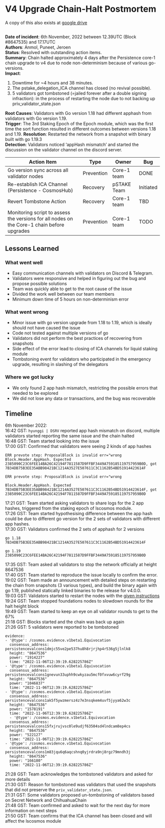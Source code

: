 # V4 Upgrade Chain-Halt Postmortem
A copy of this also exists at [google drive](https://docs.google.com/document/d/1c5xtuK7_r2VKJX1SvZCYnwqHpGprTmO9Q4BazszlL6o/edit#heading=h.tbxvxljw7tfw) 
##

**Date of incident**: 6th November, 2022 between 12.39UTC (Block #8647535) and 17.17UTC  
**Authors**: Anmol, Puneet, Jeroen   
**Status**: Resolved with outstanding action items.   
**Summary**: Chain halted approximately 4 days after the Persistence core-1 chain upgrade to v4 due to node non-determinism because of various go-versions.   
**Impact**: 
1. Downtime for ~4 hours and 38 minutes.   
2. The pstake_delegation_ICA channel has closed (no revival possible).
3. 5 validators got tombstoned (=jailed forever after a double signing infraction):  in the process of restarting the node due to not backing up priv_validator_state.json


**Root Causes**: Validators with Go version 1.18 had different apphash from validators with Go version 1.19.   
**Trigger**: The 3rd Staking Epoch of the Epoch module, which was the first time the sort function resulted in different outcomes between versions 1.18 and 1.19. 
**Resolution**: Restarted the network from a snapshot with binary built with go 1.19.3   
**Detection**: Validators noticed ‘appHash mismatch’ and started the discussion on the validator channel on the discord server.



| Action Item | Type | Owner | Bug |
| --- | --- | --- |----|   
| Go version sync across all validator nodes | Prevention | Core-1 team | DONE |   
| Re-establish ICA Channel (Persistence - CosmosHub) | Recovery | pSTAKE Team | Initiated |   
| Revert Tombstone Action | Recovery | Core-1 team | TBD |   
| Monitoring script to assess the versions for all nodes on the Core-1 chain before upgrades | Prevention | Core-1 team | TODO |   


##
## Lessons Learned

### What went well

* Easy communication channels with validators on Discord & Telegram.
* Validators were responsive and helped in figuring out the bug and propose possible solutions
* Team was quickly able to get to the root cause of the issue
* Divided the work well between our team members
* Minimum down time of 5 hours on non-determinism error


### What went wrong

* Minor issue with go version upgrade from 1.18 to 1.19, which is ideally should not have caused the issue
* Code not tested against multiple versions of go
* Validators did not perform the best practices of recovering from snapshots
* Side effect of the error lead to closing of ICA channels for liquid staking module
* Tombstoning event for validators who participated in the emergency upgrade, resulting in slashing of the delegators

### Where we got lucky

* We only found 2 app hash mismatch, restricting the possible errors that needed to be explored    
* We did not lose any data or transactions, and the bug was recoverable   


##
## Timeline

6th November 2022:   
16:42 GST: `hyunggi | DSRV` reported app hash mismatch on discord, multiple validators started reporting the same issue and the chain halted   
16:48 GST: Team started looking into the issue   
17:00 GST: Confirmed that validators were seeing 2 kinds of app hashes   


```
ERR prevote step: ProposalBlock is invalid err="wrong Block.Header.AppHash. Expected 2385090C23C6FEE14BA26C42194F7811587D9FFBF3449A759185119757959B0D, got 7B34DB75B3EE35ABB98421BC1214A3527E507611C3C1162B54BD51914423614F

ERR prevote step: ProposalBlock is invalid err="wrong 

Block.Header.AppHash. Expected 7B34DB75B3EE35ABB98421BC1214A3527E507611C3C1162B54BD51914423614F, got 2385090C23C6FEE14BA26C42194F7811587D9FFBF3449A759185119757959B0D
```

17:21 GST: Team started asking validators to share logs for the 2 app hashes, triggered from the staking epoch of lscosmos module.   
17:26 GST: Team started hypothesising difference between the app hash could be due to different go version for the 2 sets of validators with different app hashes.   
17:30 GST: Validators confirmed the 2 sets of apphash for 2 versions   

```
go 1.18
7B34DB75B3EE35ABB98421BC1214A3527E507611C3C1162B54BD51914423614F

go 1.19
2385090C23C6FEE14BA26C42194F7811587D9FFBF3449A759185119757959B0D
```

17:35 GST: Team asked all validators to stop the network officially at height 8647536   
17:40 GST: Team started to reproduce the issue locally to confirm the error.   
19:02 GST: Team made an announcement with detailed steps on restarting the chain from snapshots (3 various types), and build the binary again with go 1.19, published statically linked binaries to the release for v4.0.0.   
19:03 GST: Validators started to restart the nodes with the [given instructions](https://discord.com/channels/796174129077813248/825820268231655425/1038830837631832126)   
19:24 GST: Team stopped foundations nodes to slowdown rounds for the halt height block   
19:49 GST: Team started to keep an eye on all validator rounds to get to the 67%   
21:18 GST: Blocks started and the chain was back up again   
21:26 GST: 5 validators were reported to be tombstoned   

```
evidence:
- '@type': /cosmos.evidence.v1beta1.Equivocation
  consensus_address: persistencevalcons1dmjc55ve2pe537hu8h8rjrjhp4r536g5jlnlk8
  height: "8647536"
  power: "1914227"
  time: "2022-11-06T12:39:19.628225786Z"
- '@type': /cosmos.evidence.v1beta1.Equivocation
  consensus_address: persistencevalcons1gnevun33uphh9cwkyzau5mcf0fxvuw6cyrf29g
  height: "8647536"
  power: "1046837"
  time: "2022-11-06T12:39:19.628225786Z"
- '@type': /cosmos.evidence.v1beta1.Equivocation
  consensus_address: persistencevalcons1ak5f5ywzmersz4z7e3nsqkem4uvf5jyya62w3c
  height: "8647536"
  power: "1578191"
  time: "2022-11-06T12:39:19.628225786Z"
  - '@type': /cosmos.evidence.v1beta1.Equivocation
  consensus_address: persistencevalcons15fxjrujvsc0le9udjf63504sd4lndcam8ep4cs
  height: "8647536"
  power: "522127"
  time: "2022-11-06T12:39:19.628225786Z"
- '@type': /cosmos.evidence.v1beta1.Equivocation
  consensus_address: persistencevalcons1m83jqu6q6aqcshnq0yjrdra9nj8rgz79mndh3j
  height: "8647536"
  power: "166180"
  time: "2022-11-06T12:39:19.628225786Z"
```

21:28 GST: Team acknowledges the tombstoned validators and asked for more details   
21:30 GST: Reason for tombstoned was validators that used the snapshots that did not preserve the `priv_validator_state.json`.   
21:31 GST: Some validators proposed un-tombstoning of validators based on Secret Network and ChihuahuaChain   
21:48 GST: Team confirmed and asked to wait for the next day for more information on next steps   
21:50 GST: Team confirms that the ICA channel has been closed and will affect the lscosmos module   



